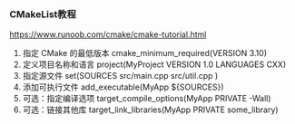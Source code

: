 ### CMakeList教程
https://www.runoob.com/cmake/cmake-tutorial.html


1. 指定 CMake 的最低版本
cmake_minimum_required(VERSION 3.10)
2. 定义项目名称和语言
project(MyProject VERSION 1.0 LANGUAGES CXX)
3. 指定源文件
set(SOURCES
    src/main.cpp
    src/util.cpp
)
4. 添加可执行文件
add_executable(MyApp ${SOURCES})
5. 可选：指定编译选项
target_compile_options(MyApp PRIVATE -Wall)
6. 可选：链接其他库
target_link_libraries(MyApp PRIVATE some_library)

